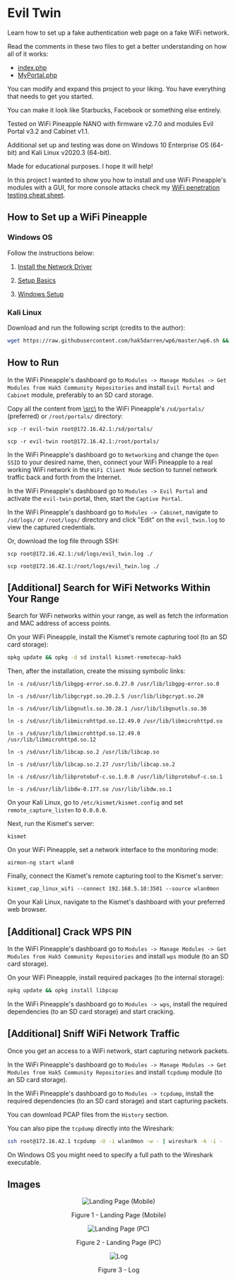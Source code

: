 # Evil Twin

Learn how to set up a fake authentication web page on a fake WiFi network.

Read the comments in these two files to get a better understanding on how all of it works:

* [index.php](https://github.com/ivan-sincek/evil-twin/blob/master/src/evil-twin/index.php)
* [MyPortal.php](https://github.com/ivan-sincek/evil-twin/blob/master/src/evil-twin/MyPortal.php)

You can modify and expand this project to your liking. You have everything that needs to get you started.

You can make it look like Starbucks, Facebook or something else entirely.

Tested on WiFi Pineapple NANO with firmware v2.7.0 and modules Evil Portal v3.2 and Cabinet v1.1.

Additional set up and testing was done on Windows 10 Enterprise OS (64-bit) and Kali Linux v2020.3 (64-bit).

Made for educational purposes. I hope it will help!

In this project I wanted to show you how to install and use WiFi Pineapple's modules with a GUI, for more console attacks check my [WiFi penetration testing cheat sheet](https://github.com/ivan-sincek/wifi-penetration-testing-cheat-sheet).

## How to Set up a WiFi Pineapple

### Windows OS

Follow the instructions below:

1. [Install the Network Driver](https://www.techspot.com/drivers/driver/file/information/17792)

2. [Setup Basics](https://docs.hak5.org/hc/en-us/articles/360010555313-Setup-Basics)

3. [Windows Setup](https://docs.hak5.org/hc/en-us/articles/360010471434-WiFi-Pineapple-NANO-Windows-Setup)

### Kali Linux

Download and run the following script (credits to the author):

```bash
wget https://raw.githubusercontent.com/hak5darren/wp6/master/wp6.sh && chmod +x wp6.sh && ./wp6.sh
```

## How to Run

In the WiFi Pineapple's dashboard go to `Modules -> Manage Modules -> Get Modules from Hak5 Community Repositories` and install `Evil Portal` and `Cabinet` module, preferably to an SD card storage.

Copy all the content from [\\src\\](https://github.com/ivan-sincek/evil-twin/tree/master/src) to the WiFi Pineapple's `/sd/portals/` (preferred) or `/root/portals/` directory:

```fundamental
scp -r evil-twin root@172.16.42.1:/sd/portals/

scp -r evil-twin root@172.16.42.1:/root/portals/
```

In the WiFi Pineapple's dashboard go to `Networking` and change the `Open SSID` to your desired name, then, connect your WiFi Pineapple to a real working WiFi network in the `WiFi Client Mode` section to tunnel network traffic back and forth from the Internet.

In the WiFi Pineapple's dashboard go to `Modules -> Evil Portal` and activate the `evil-twin` portal, then, start the `Captive Portal`.

In the WiFi Pineapple's dashboard go to `Modules -> Cabinet`, navigate to `/sd/logs/` or `/root/logs/` directory and click "Edit" on the `evil_twin.log` to view the captured credentials.

Or, download the log file through SSH:

```fundamental
scp root@172.16.42.1:/sd/logs/evil_twin.log ./

scp root@172.16.42.1:/root/logs/evil_twin.log ./
```

## [Additional] Search for WiFi Networks Within Your Range

Search for WiFi networks within your range, as well as fetch the information and MAC address of access points.

On your WiFi Pineapple, install the Kismet's remote capturing tool (to an SD card storage):

```bash
opkg update && opkg -d sd install kismet-remotecap-hak5
```

Then, after the installation, create the missing symbolic links:

```fundamental
ln -s /sd/usr/lib/libgpg-error.so.0.27.0 /usr/lib/libgpg-error.so.0

ln -s /sd/usr/lib/libgcrypt.so.20.2.5 /usr/lib/libgcrypt.so.20

ln -s /sd/usr/lib/libgnutls.so.30.28.1 /usr/lib/libgnutls.so.30

ln -s /sd/usr/lib/libmicrohttpd.so.12.49.0 /usr/lib/libmicrohttpd.so

ln -s /sd/usr/lib/libmicrohttpd.so.12.49.0 /usr/lib/libmicrohttpd.so.12

ln -s /sd/usr/lib/libcap.so.2 /usr/lib/libcap.so

ln -s /sd/usr/lib/libcap.so.2.27 /usr/lib/libcap.so.2

ln -s /sd/usr/lib/libprotobuf-c.so.1.0.0 /usr/lib/libprotobuf-c.so.1

ln -s /sd/usr/lib/libdw-0.177.so /usr/lib/libdw.so.1
```

On your Kali Linux, go to `/etc/kismet/kismet.config` and set `remote_capture_listen` to `0.0.0.0`.

Next, run the Kismet's server:

```fundamental
kismet
```

On your WiFi Pineapple, set a network interface to the monitoring mode:

```fundamental
airmon-ng start wlan0
```

Finally, connect the Kismet's remote capturing tool to the Kismet's server:

```fundamental
kismet_cap_linux_wifi --connect 192.168.5.10:3501 --source wlan0mon
```

On your Kali Linux, navigate to the Kismet's dashboard with your preferred web browser.

## [Additional] Crack WPS PIN

In the WiFi Pineapple's dashboard go to `Modules -> Manage Modules -> Get Modules from Hak5 Community Repositories` and install `wps` module (to an SD card storage).

On your WiFi Pineapple, install required packages (to the internal storage):

```bash
opkg update && opkg install libpcap
```

In the WiFi Pineapple's dashboard go to `Modules -> wps`, install the required dependencies (to an SD card storage) and start cracking.

## [Additional] Sniff WiFi Network Traffic

Once you get an access to a WiFi network, start capturing network packets.

In the WiFi Pineapple's dashboard go to `Modules -> Manage Modules -> Get Modules from Hak5 Community Repositories` and install `tcpdump` module (to an SD card storage).

In the WiFi Pineapple's dashboard go to `Modules -> tcpdump`, install the required dependencies (to an SD card storage) and start capturing packets.

You can download PCAP files from the `History` section.

You can also pipe the `tcpdump` directly into the Wireshark:

```bash
ssh root@172.16.42.1 tcpdump -U -i wlan0mon -w - | wireshark -k -i -
```

On Windows OS you might need to specify a full path to the Wireshark executable.

## Images

<p align="center"><img src="https://github.com/ivan-sincek/evil-twin/blob/master/img/landing_page_mobile.jpg" alt="Landing Page (Mobile)"></p>

<p align="center">Figure 1 - Landing Page (Mobile)</p>

<p align="center"><img src="https://github.com/ivan-sincek/evil-twin/blob/master/img/landing_page_pc.jpg" alt="Landing Page (PC)"></p>

<p align="center">Figure 2 - Landing Page (PC)</p>

<p align="center"><img src="https://github.com/ivan-sincek/evil-twin/blob/master/img/log.jpg" alt="Log"></p>

<p align="center">Figure 3 - Log</p>
